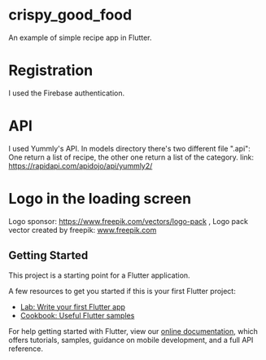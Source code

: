 # crispy_good_food
An example of simple recipe app in Flutter.

# Registration
I used the Firebase authentication.

# API
I used Yummly's API. In models directory there's two different file ".api": One return a list of recipe, the other one return a list of the category.
link: https://rapidapi.com/apidojo/api/yummly2/

# Logo in the loading screen
Logo sponsor: https://www.freepik.com/vectors/logo-pack ,
Logo pack vector created by freepik: www.freepik.com

## Getting Started

This project is a starting point for a Flutter application.

A few resources to get you started if this is your first Flutter project:

- [Lab: Write your first Flutter app](https://flutter.dev/docs/get-started/codelab)
- [Cookbook: Useful Flutter samples](https://flutter.dev/docs/cookbook)

For help getting started with Flutter, view our
[online documentation](https://flutter.dev/docs), which offers tutorials,
samples, guidance on mobile development, and a full API reference.
